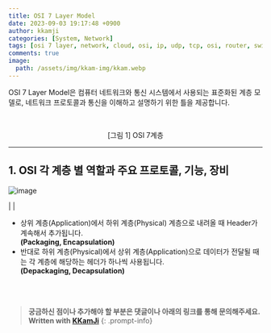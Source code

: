 ```yaml
---
title: OSI 7 Layer Model
date: 2023-09-03 19:17:48 +0900
author: kkamji
categories: [System, Network]
tags: [osi 7 layer, network, cloud, osi, ip, udp, tcp, osi, router, switch]     # TAG names should always be lowercase
comments: true
image:
  path: /assets/img/kkam-img/kkam.webp
---
```


OSI 7 Layer Model은 컴퓨터 네트워크와 통신 시스템에서 사용되는 표준화된 계층 모델로, 네트워크 프로토콜과 통신을 이해하고 설명하기 위한 틀을 제공합니다.

<br>

<center>
  <img src="https://github.com/kkamji98/kkamji98.github.io/assets/72260110/2d2cbf9b-ce45-4102-bbc7-96faa519384a" alt=""/>
  
  <p align="center"> [그림 1] OSI 7계층 </p>
</center>

---

## 1. OSI 각 계층 별 역할과 주요 프로토콜, 기능, 장비

![image](https://github.com/kkamji98/kkamji98.github.io/assets/72260110/68aefb99-690e-4a33-ab42-f7e6dbf6053a)

| <!--            | 계층                                                                                             | 역할                            | 주요 프로토콜                                                                                  | 기능                     | 장비 |
| --------------- | ------------------------------------------------------------------------------------------------ | ------------------------------- | ---------------------------------------------------------------------------------------------- | ------------------------ |
| L7 Application  | 응용 프로그램과 통신 프로그램 사이에서 인터페이스 제공                                           | HTTP, FTP, SMTP, DNS, HTTP      | 응용 프로세스와 직접 관계하여 일반적인 응용 서비스 수행                                        |                          |
| L6 Presentation | 데이터의 형식 변환, 인코딩, 암호화 및 해독                                                       | ASCII, MPEG, SSL, JPEG          | 코드 간의 번역, 인코딩, 암호화, 해당 데이터의 확장자 구분                                      |                          |
| L5 Session      | 세션의 시작 및 종료 제어                                                                         | TCP session setup               | 데이터가 통신하기 위한 논리적인 연결                                                           |
| L4 Transport    | 종단 프로그램 사이의 데이터 전달 (컴퓨터사이의 데이터 전송, 수신) <br> TCP(연결형) UDP(비연결형) | TCP, UDP                        | 시퀀스 넘버 기반의 오류 제어 <br>                                                              | 포트                     |
| L3 Network      | 종단 장비 사이의 데이터 전달 (IP 주소 기반) <br> [Packet 단위]                                   | IP, ICMP, ARP                   | 라우팅, Packet의 경로 설정, 흐름제어, 세그먼테이션, 오류 제어, 인터네트워킹(주소 부여, 경로 설정) | Router, Switch(L3)       |
| L2 DataLink     | 직접 연결된 노드 간 데이터 전송 <br> (MAC 주소 기반) <br> (Frame 단위)                           | Ethernet, Wi-Fi, PPP, ATM, HDLC | 맥 주소를 통해 프레임단위로 통신 <br> (에러검출, 재전송, 흐름제어)                             | 브리지, Switch, Ethernet |
| L1 Physical     | 데이터를 전기 신호, 광 신호 또는 무선 신호로 변환하여 전송 <br> [Bit 단위]                       | 100Base-TX, V.35                | 데이터를 전기적인 신호로 변환 후 주고받는 기능                                                 | 케이블, 리피터, 허브     | -->  |

- 상위 계층(Application)에서 하위 계층(Physical) 계층으로 내려올 때 Header가 계속해서 추가됩니다.  
**(Packaging, Encapsulation)**
- 반대로 하위 계층(Physical)에서 상위 계층(Application)으로 데이터가 전달될 때는 각 계층에 해당하는 헤더가 하나씩 사용됩니다.  
**(Depackaging, Decapsulation)**

<br><br>

> **궁금하신 점이나 추가해야 할 부분은 댓글이나 아래의 링크를 통해 문의해주세요.**  
> **Written with [KKamJi](https://www.linkedin.com/in/taejikim/)**
{: .prompt-info}
